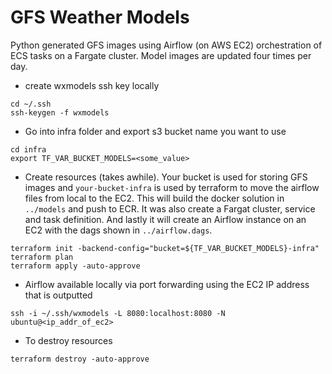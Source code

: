 # GFS Weather Models

Python generated GFS images using Airflow (on AWS EC2) orchestration of ECS tasks on a Fargate cluster. 
Model images are updated four times per day.

* create wxmodels ssh key locally

```
cd ~/.ssh
ssh-keygen -f wxmodels
```

* Go into infra folder and export s3 bucket name you want to use

```
cd infra
export TF_VAR_BUCKET_MODELS=<some_value>
```

* Create resources (takes awhile). Your bucket is used for storing GFS images and `your-bucket-infra` is used by terraform to move the airflow files from local to the EC2. This will build the docker solution in `../models` and push to ECR. It was also create a Fargat cluster, service and task definition. And lastly it will create an Airflow instance on an EC2 with the dags shown in `../airflow.dags`.

```
terraform init -backend-config="bucket=${TF_VAR_BUCKET_MODELS}-infra"
terraform plan
terraform apply -auto-approve
```

* Airflow available locally via port forwarding using the EC2 IP address that is outputted
 
 ```
 ssh -i ~/.ssh/wxmodels -L 8080:localhost:8080 -N ubuntu@<ip_addr_of_ec2>
 ```

 * To destroy resources

 ```
terraform destroy -auto-approve
 ```